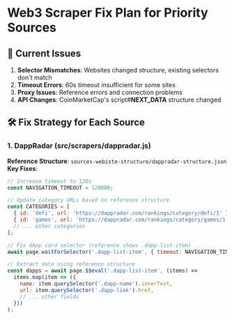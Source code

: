# Web3 Scraper Fix Plan for Priority Sources

## 🎯 Current Issues
1. **Selector Mismatches**: Websites changed structure, existing selectors don't match
2. **Timeout Errors**: 60s timeout insufficient for some sites
3. **Proxy Issues**: Reference errors and connection problems
4. **API Changes**: CoinMarketCap's script#__NEXT_DATA__ structure changed

## 🛠️ Fix Strategy for Each Source

### 1. DappRadar (src/scrapers/dappradar.js)
**Reference Structure**: `sources-webiste-structure/dappradar-structure.json`
**Key Fixes**:
```javascript
// Increase timeout to 120s
const NAVIGATION_TIMEOUT = 120000;

// Update category URLs based on reference structure
const CATEGORIES = [
  { id: 'defi', url: 'https://dappradar.com/rankings/category/defi/1' },
  { id: 'games', url: 'https://dappradar.com/rankings/category/games/1' },
  // ... other categories
];

// Fix dApp card selector (reference shows .dapp-list-item)
await page.waitForSelector('.dapp-list-item', { timeout: NAVIGATION_TIMEOUT });

// Extract data using reference structure
const dapps = await page.$$eval('.dapp-list-item', (items) => 
  items.map(item => ({
    name: item.querySelector('.dapp-name').innerText,
    url: item.querySelector('.dapp-link').href,
    // ... other fields
  }))
);